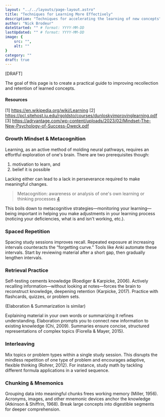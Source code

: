 ```yaml
---
layout: "../../layouts/page-layout.astro"
title: "Techniques for Learning More Effectively"
description: "Techniques for accelerating the learning of new concepts"
author: "Nick Brodeur"
dateStarted: "" # format: YYYY-MM-DD
lastUpdated: "" # format: YYYY-MM-DD
image: {
	src: "",
	alt: ""
}
category: ""
draft: true
---
```


[DRAFT]

The goal of this page is to create a practical guide to improving recollection and retention of learned concepts.

#### Resources

[1] https://en.wikipedia.org/wiki/Learning
[2] https://pcl.sitehost.iu.edu/rgoldsto/courses/dunloskyimprovinglearning.pdf
[3] https://adrvantage.com/wp-content/uploads/2023/02/Mindset-The-New-Psychology-of-Success-Dweck.pdf

### Growth Mindset & Metacognition

Learning, as an active method of molding neural pathways, requires an effortful exploration of one's brain. There are two prerequisites though:

1. motivation to learn, and
2. belief it is possible

Lacking either can lead to a lack in perseverance required to make meaningful changes.

> Metacognition: awareness or analysis of one's own learning or thinking processes [4](https://www.merriam-webster.com/dictionary/metacognition)

This boils down to metacognitive strategies—monitoring your learning—being important in helping you make adjustments in your learning process (noticing your deficiencies, what is and isn't working, etc.).

### Spaced Repetition

Spacing study sessions improves recall. Repeated exposure at increasing intervals counteracts the “forgetting curve.” Tools like Anki automate these intervals. Start by reviewing material after a short gap, then gradually lengthen intervals.

### Retrieval Practice

Self-testing cements knowledge (Roediger & Karpicke, 2006). Actively recalling information—without looking at notes—forces the brain to reconstruct knowledge, deepening retention (Karpicke, 2017). Practice with flashcards, quizzes, or problem sets.

(Elaboration & Summarization is similar)

Explaining material in your own words or summarizing it refines understanding. Elaboration prompts you to connect new information to existing knowledge (Chi, 2009). Summaries ensure concise, structured representations of complex topics (Fiorella & Mayer, 2015).

### Interleaving

Mix topics or problem types within a single study session. This disrupts the mindless repetition of one type of problem and encourages adaptive, flexible thinking (Rohrer, 2012). For instance, study math by tackling different formula applications in a varied sequence.

### Chunking & Mnemonics

Grouping data into meaningful chunks frees working memory (Miller, 1956). Acronyms, images, and other mnemonic devices anchor the knowledge (Atkinson & Shiffrin, 1968). Break large concepts into digestible segments for deeper comprehension.
